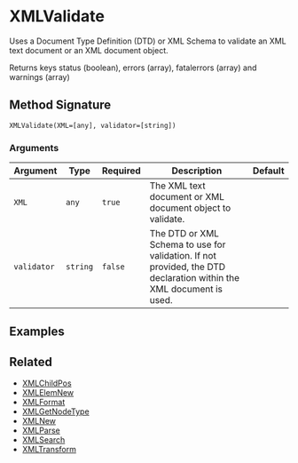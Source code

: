 # XMLValidate

Uses a Document Type Definition (DTD) or XML Schema to validate an XML text document or an XML document object.

Returns keys status (boolean), errors (array), fatalerrors (array) and warnings (array)

## Method Signature

```
XMLValidate(XML=[any], validator=[string])
```

### Arguments

| Argument    | Type     | Required | Description                                                                                                        | Default |
| ----------- | -------- | -------- | ------------------------------------------------------------------------------------------------------------------ | ------- |
| `XML`       | `any`    | `true`   | The XML text document or XML document object to validate.                                                          |         |
| `validator` | `string` | `false`  | The DTD or XML Schema to use for validation. If not provided, the DTD declaration within the XML document is used. |         |

## Examples

## Related

* [XMLChildPos](xmlchildpos.md)
* [XMLElemNew](xmlelemnew.md)
* [XMLFormat](xmlformat.md)
* [XMLGetNodeType](xmlgetnodetype.md)
* [XMLNew](xmlnew.md)
* [XMLParse](xmlparse.md)
* [XMLSearch](xmlsearch.md)
* [XMLTransform](xmltransform.md)
